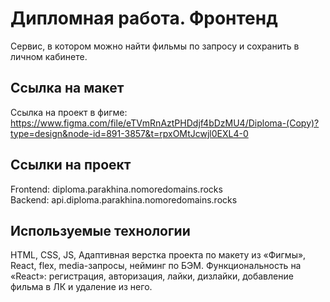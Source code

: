 # Дипломная работа. Фронтенд

Сервис, в котором можно найти фильмы по запросу и сохранить в личном кабинете.

## Ссылка на макет

Ссылка на проект в фигме: <https://www.figma.com/file/eTVmRnAztPHDdjf4bDzMU4/Diploma-(Copy)?type=design&node-id=891-3857&t=rpxOMtJcwjl0EXL4-0><br>

## Ссылки на проект

Frontend: diploma.parakhina.nomoredomains.rocks<br>
Backend:  api.diploma.parakhina.nomoredomains.rocks<br>

## Используемые технологии

HTML, CSS, JS, Адаптивная верстка проекта по макету из «Фигмы», React, flex, media-запросы, нейминг по БЭМ.
Функциональность на «React»: регистрация, авторизация, лайки, дизлайки, добавление фильма в ЛК и удаление из него.
